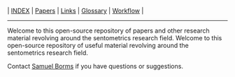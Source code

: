
| [INDEX](index.md) | [Papers](papers.md) | [Links](links.md) | [Glossary](glossary.md) | [Workflow](workflow.md) |

---

<!--- TODO: make sure DOI links work, fallback if no link --->
<!--- TODO: add multiple pages, see https://github.com/pages-themes/midnight/blob/master/index.md --->
<!--- better picture --->

Welcome to this open-source repository of papers and other research material revolving around the sentometrics research field.
Welcome to this open-source repository of useful material revolving around the sentometrics research field.

Contact [Samuel Borms](mailto:borms_sam@hotmail.com) if you have questions or suggestions.

